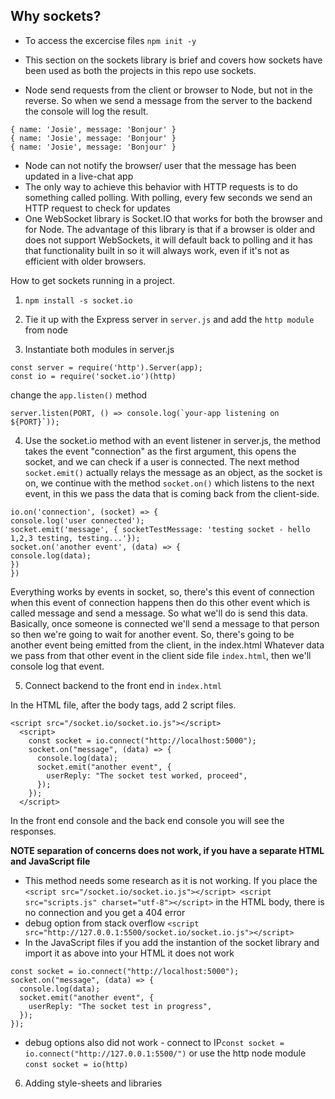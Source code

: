 ## Why sockets?

- To access the excercise files `npm init -y`

- This section on the sockets library is brief and covers how sockets have been used as both the projects in this repo use sockets.

- Node send requests from the client or browser to Node, but not in the reverse. So when we send a message from the server to the backend the console will log the result.

```
{ name: 'Josie', message: 'Bonjour' }
{ name: 'Josie', message: 'Bonjour' }
{ name: 'Josie', message: 'Bonjour' }
```

- Node can not notify the browser/ user that the message has been updated in a live-chat app
- The only way to achieve this behavior with HTTP requests is to do something called polling. With polling, every few seconds we send an HTTP request to check for updates
- One WebSocket library is Socket.IO that works for both the browser and for Node. The advantage of this library is that if a browser is older and does not support WebSockets, it will default back to polling and it has that functionality built in so it will always work, even if it's not as efficient with older browsers.

How to get sockets running in a project.

1. `npm install -s socket.io`

2. Tie it up with the Express server in `server.js` and add the `http module` from node

3. Instantiate both modules in server.js

```
const server = require('http').Server(app);
const io = require('socket.io')(http)
```

change the `app.listen()` method

```
server.listen(PORT, () => console.log(`your-app listening on ${PORT}`));
```

4. Use the socket.io method with an event listener in server.js, the method takes the event "connection" as the first argument, this opens the socket, and we can check if a user is connected. The next method `socket.emit()` actually relays the message as an object, as the socket is on, we continue with the method `socket.on()` which listens to the next event, in this we pass the data that is coming back from the client-side.

```
io.on('connection', (socket) => {
console.log('user connected');
socket.emit('message', { socketTestMessage: 'testing socket - hello 1,2,3 testing, testing...'});
socket.on('another event', (data) => {
console.log(data);
})
})
```

Everything works by events in socket, so, there's this event of connection when this event of connection happens then do this other event which is called message and send a message. So what we'll do is send this data. Basically, once someone is connected we'll send a message to that person so then we're going to wait for another event. So, there's going to be another event being emitted from the client, in the index.html Whatever data we pass from that other event in the client side file `index.html`, then we'll console log that event.

5. Connect backend to the front end in `index.html`

In the HTML file, after the body tags, add 2 script files.

```
<script src="/socket.io/socket.io.js"></script>
  <script>
    const socket = io.connect("http://localhost:5000");
    socket.on("message", (data) => {
      console.log(data);
      socket.emit("another event", {
        userReply: "The socket test worked, proceed",
      });
    });
  </script>
```

In the front end console and the back end console you will see the responses.

**NOTE separation of concerns does not work, if you have a separate HTML and JavaScript file**

- This method needs some research as it is not working.
  If you place the `<script src="/socket.io/socket.io.js"></script> <script src="scripts.js" charset="utf-8"></script>` in the HTML body, there is no connection and you get a 404 error
- debug option from stack overflow
  `<script src="http://127.0.0.1:5500/socket.io/socket.io.js"></script>`
- In the JavaScript files if you add the instantion of the socket library and import it as above into your HTML it does not work

```
const socket = io.connect("http://localhost:5000");
socket.on("message", (data) => {
  console.log(data);
  socket.emit("another event", {
    userReply: "The socket test in progress",
  });
});

```

- debug options also did not work - connect to IP`const socket = io.connect("http://127.0.0.1:5500/")` or use the http node module `const socket = io(http)`

6. Adding style-sheets and libraries
